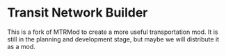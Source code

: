 # Transit Network Builder
This is a fork of MTRMod to create a more useful transportation mod.
It is still in the planning and development stage, but maybe we will distribute it as a mod.
